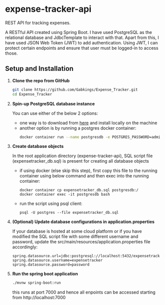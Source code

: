 # expense-tracker-api

REST API for tracking expenses.

A RESTful API created using Spring Boot. I have used PostgreSQL as the relational database and JdbcTemplate to interact with that.
Apart from this, I have used JSON Web Token (JWT) to add authentication. Using JWT, I can protect certain endpoints and ensure that user must be logged-in to access those.




## Setup and Installation

1. **Clone the repo from GitHub**
   ```sh
   git clone https://github.com/Gabkings/Expense_Tracker.git
   cd Expense_Tracker
   ```
2. **Spin-up PostgreSQL database instance**

   You can use either of the below 2 options:
    - one way is to download from [here](https://www.postgresql.org/download) and install locally on the machine
    - another option is by running a postgres docker container:
      ```sh
      docker container run --name postgresdb -e POSTGRES_PASSWORD=admin -d -p 5432:5432 postgres
      ```
3. **Create database objects**

   In the root application directory (expense-tracker-api), SQL script file (expensetracker_db.sql) is present for creating all database objects
    - if using docker (else skip this step), first copy this file to the running container using below command and then exec into the running container:
      ```
      docker container cp expensetracker_db.sql postgresdb:/
      docker container exec -it postgresdb bash
      ```
    - run the script using psql client:
      ```
      psql -U postgres --file expensetracker_db.sql
      ```
4. **(Optional) Update database configurations in application.properties**

   If your database is hosted at some cloud platform or if you have modified the SQL script file with some different username and password, update the src/main/resources/application.properties file accordingly:
   ```properties
   spring.datasource.url=jdbc:postgresql://localhost:5432/expensetrackerdb
   spring.datasource.username=expensetracker
   spring.datasource.password=password
   ```
5. **Run the spring boot application**
   ```sh
   ./mvnw spring-boot:run
   ```
   this runs at port 7000 and hence all enpoints can be accessed starting from http://localhost:7000
